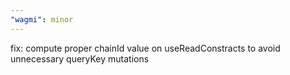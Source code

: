 ```yaml
---
"wagmi": minor
---
```


fix: compute proper chainId value on useReadConstracts to avoid unnecessary queryKey mutations
